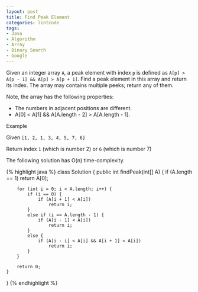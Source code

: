 ```yaml
---
layout: post
title: Find Peak Element
categories: lintcode
tags:
- Java
- Algorithm
- Array
- Binary Search
- Google
---
```


Given an integer array `A`, a peak element with index `p` is defined as `A[p] > A[p - 1] && A[p] > A[p + 1]`. Find a peak element in this array and return its index. The array may contains multiple peeks; return any of them.

Note, the array has the following properties:

- The numbers in adjacent positions are different.
- A[0] < A[1] && A[A.length - 2] > A[A.length - 1].

Example

Given `[1, 2, 1, 3, 4, 5, 7, 6]`

Return index `1` (which is number 2) or `6` (which is number 7)

The following solution has O(n) time-complexity.

{% highlight java %}
class Solution {
    public int findPeak(int[] A) {
        if (A.length == 1)
            return A[0];
            
        for (int i = 0; i < A.length; i++) {
            if (i == 0) {
                if (A[i + 1] < A[i])
                    return i;
            }
            else if (i == A.length - 1) {
                if (A[i - 1] < A[i])
                    return i;
            }
            else {
                if (A[i - i] < A[i] && A[i + 1] < A[i])
                    return i;
            }
        }
        
        return 0;
    }
}
{% endhighlight %}